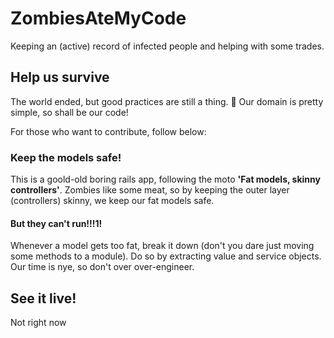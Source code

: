 # ZombiesAteMyCode
Keeping an (active) record of infected people and helping with some trades.

## Help us survive

The world ended, but good practices are still a thing. :pray:
Our domain is pretty simple, so shall be our code!

For those who want to contribute, follow below:

### Keep the models safe!

This is a goold-old boring rails app, following the moto **'Fat models, skinny controllers'**.
Zombies like some meat, so by keeping the outer layer (controllers) skinny, we keep our fat models safe.

#### But they can't run!!!1!

Whenever a model gets too fat, break it down (don't you dare just moving some methods to a module).
Do so by extracting value and service objects.
Our time is nye, so don't over over-engineer.

## See it live!

Not right now
